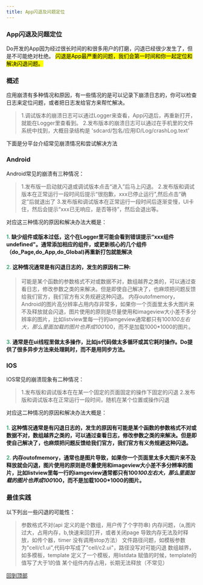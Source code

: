 ```yaml
---
title: App闪退及问题定位
---
```

### App闪退及问题定位


Do开发的App因为经过很长时间的和很多用户的打磨，闪退已经很少发生了，但是不可能绝对杜绝。
<mark>闪退是App最严重的问题，我们会第一时间和你一起定位和解决闪退问题。</mark>

### 概述
应用崩溃有多种情况和原因，有一些情况的是可以记录下崩溃日志的，你可以检查日志来定位问题，或者把日志发给官方来帮忙解决。

> 1.调试版本的崩溃日志可以通过Logger来查看，App闪退后，再重新打开，就能在Logger里查看到。
>	2.发布版本的崩溃日志可以通过在手机里的文件系统中找到，大概目录结构是 'sdcard/包名/应用ID/Log/crashLog.text'

下面是分平台介绍常见崩溃情况和尝试解决方法

### Android
Android常见的崩溃有三种情况：

> 1.发布版一启动就闪退或调试版本点击“进入”后马上闪退。
> 2.发布版和调试版本在正常运行一段时间后提示“很抱歉，xxx已停止运行",然后点击“确定”后就退出了
> 3.发布版和调试版本在正常运行一段时间后逐渐变慢，UI卡住，然后会提示“xxx已无响应，是否等待”，然后会退出等。

对应这三种情况的原因和解决办法大概是：

#### <font color ='#40A977'>**1.**</font> 缺少组件或版本过低，这个在Logger里可能会看到错误提示“xxx组件 undefined"。通常添加相应的组件，或更新核心的几个组件（do_Page,do_App,do_Global)再重新打包就能解决

#### <font color ='#40A977'>**2.**</font> 这种情况通常是有闪退日志的，发生的原因有二种:

>可能是某个函数的参数格式不对或数据不对，数组越界之类的，可以通过查看日志，修改参数之类的来解决。但是即使自己解决了，也麻烦把问题反馈给我们官方，我们官方有义务规避这种闪退。
>内存outofmemory，Android的图片高分辨率占用内存非常多，如果你一个页面里太多大图片来不及释放就会闪退，图片使用的原则是尽量使用和imageview大小差不多分辨率的图片，比如listview里每一行的iamgeview通常都只有100*100左右大，那么里面加载的图片也弄成100*100，而不是加载1000*1000的图片。

#### <font color ='#40A977'>**3.**</font> 通常是在ui线程里做太多操作，比如js代码做太多循环或其它耗时操作。Do提供了很多异步方法来处理耗时，而不是用同步方法。


### IOS
IOS常见的崩溃现象有二种情况：

> 1.发布版和调试版本在在某一个固定的页面固定的操作下固定的闪退
> 2.发布版和调试版本在正常运行一段时间，随机在某个位置或操作闪退

对应这二种情况的原因和解决办法大概是：

#### <font color ='#40A977'>**1.**</font> 这种情况通常是有闪退日志的，发生的原因有可能是某个函数的参数格式不对或数据不对，数组越界之类的，可以通过查看日志，修改参数之类的来解决。但是即使自己解决了，也麻烦把问题反馈给我们官方，我们官方有义务规避这种闪退。

#### <font color ='#40A977'>**2.**</font> 内存outofmemory，通常也是图片导致，如果你一个页面里太多大图片来不及释放就会闪退，图片使用的原则是尽量使用和imageview大小差不多分辨率的图片，比如listview里每一行的iamgeview通常都只有100*100左右大，那么里面加载的图片也弄成100*100，而不是加载1000*1000的图片。

### 最佳实践
以下列出一些闪退的可能性：

> 参数格式不对(api 定义的是个数组，用户传了个字符串)
> 内存问题，（a,图片过大，占用内存，b,快速来回打开，或者关闭page 导致内存无法及时释放，如传个器，timer 没有调用stop方法）
> 文件路径问题，如模板参数为"cell/c1.ui",代码中写成了"cell/c2.ui"，路径没写对可能闪退
> 数组越界，如多模板，template 定义了一个模板，用listdata 赋值的时候，template的值写了大于1的值
> 某个组件内存占用，长期无法释放（不常见）

[回到顶部](#top)
